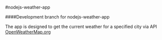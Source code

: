 #nodejs-weather-app

####Development branch for nodejs-weather-app

The app is designed to get the current weather for a specified city via API <a href="https://www.openweathermap.org">OpenWeatherMap.org</a>